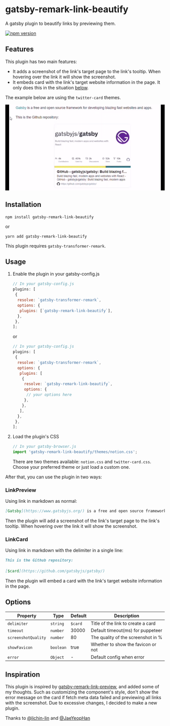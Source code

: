 # gatsby-remark-link-beautify

A gatsby plugin to beautify links by previewing them.

[![npm version](https://badge.fury.io/js/gatsby-remark-link-beautify.svg)](https://badge.fury.io/js/gatsby-remark-link-beautify)

## Features

This plugin has two main features:

- It adds a screenshot of the link's target page to the link's tooltip. When hovering over the link it will show the screenshot.
- It embeds card with the link's target website information in the page. It only does this in the situation [below](#LinkPreview).

The example below are using the `twitter-card` themes.

![example](./assets/example.gif)

## Installation

```shell
npm install gatsby-remark-link-beautify
```

or

```shell
yarn add gatsby-remark-link-beautify
```

This plugin requires `gatsby-transformer-remark`.

## Usage

1. Enable the plugin in your gatsby-config.js

    ```js
    // In your gatsby-config.js
    plugins: [
     {
      resolve: `gatsby-transformer-remark`,
      options: {
       plugins: [`gatsby-remark-link-beautify`],
      },
     },
    ];
    ```

    or

    ```js
    // In your gatsby-config.js
    plugins: [
     {
      resolve: `gatsby-transformer-remark`,
      options: {
       plugins: [
        {
         resolve: `gatsby-remark-link-beautify`,
         options: {
          // your options here
         },
        },
       ],
      },
     },
    ];
    ```

2. Load the plugin's CSS

    ```js
    // In your gatsby-browser.js
    import 'gatsby-remark-link-beautify/themes/notion.css';
    ```

    There are two themes available: `notion.css` and `twitter-card.css`. Choose your preferred theme or just load a custom one.

After that, you can use the plugin in two ways:

### LinkPreview

Using link in markdown as normal:

```md
[Gatsby](https://www.gatsbyjs.org/) is a free and open source framework for developing blazing fast websites and apps.
```

Then the plugin will add a screenshot of the link's target page to the link's tooltip. When hovering over the link it will show the screenshot.

### LinkCard

Using link in markdown with the delimiter in a single line:

```md
This is the Github repository:

[$card](https://github.com/gatsbyjs/gatsby/)
```

Then the plugin will embed a card with the link's target website information in the page.

## Options

| Property            | Type      | Default | Description                        |
| ------------------- | --------- | ------- | ---------------------------------- |
| `delimiter`         | `string`  | `$card` | Title of the link to create a card |
| `timeout`           | `number`  | 30000   | Default timeout(ms) for puppeteer  |
| `screenshotQuality` | `number`  | 80      | The quality of the screenshot in % |
| `showFavicon`       | `boolean` | true    | Whether to show the favicon or not |
| `error`             | `Object`  | -       | Default config when error          |

## Inspiration

This plugin is inspired by [gatsby-remark-link-preview](https://github.com/lichin-lin/gatsby-remark-link-preview/), and added some of my thoughts. Such as customizing the component's style, don't show the error message on the card if fetch meta data failed and previewing all links with the screenshot. Due to excessive changes, I decided to make a new plugin.

Thanks to [@lichin-lin](https://github.com/lichin-lin) and [@JaeYeopHan](https://github.com/JaeYeopHan)
